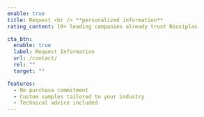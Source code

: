 ```yaml
---
enable: true
title: Request <br /> **personalized information**
rating_content: 10+ leading companies already trust Bioxiplas

cta_btn:
  enable: true
  label: Request Information
  url: /contact/
  rel: ""
  target: ""

features:
  - No purchase commitment
  - Custom samples tailored to your industry
  - Technical advice included
---
```

